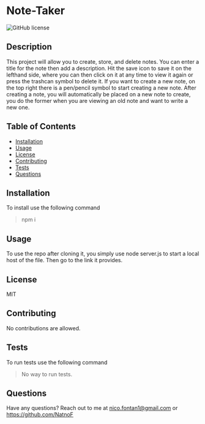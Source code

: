 # Note-Taker

![GitHub license](https://img.shields.io/badge/license-MIT-blue.svg)

## Description 
This project will allow you to create, store, and delete notes. You can enter a title for the note then add a description. Hit the save icon to save it on the lefthand side, where you can then click on it at any time to view it again or press the trashcan symbol to delete it. If you want to create a new note, on the top right there is a pen/pencil symbol to start creating a new note. After creating a note, you will automatically be placed on a new note to create, you do the former when you are viewing an old note and want to write a new one.

## Table of Contents
- [Installation](#installation)
- [Usage](#usage)
- [License](#license)
- [Contributing](#contributing)
- [Tests](#tests)
- [Questions](#questions)

## Installation
To install use the following command
> npm i

## Usage
To use the repo after cloning it, you simply use node server.js to start a local host of the file. Then go to the link it provides.

## License
MIT

## Contributing
No contributions are allowed.

## Tests
To run tests use the following command 
> No way to run tests.

## Questions
Have any questions? Reach out to me at nico.fontan1@gmail.com or https://github.com/NatnoF
